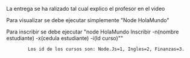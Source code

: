 La entrega se ha ralizado tal cual explico el profesor en el video

Para visualizar se debe ejecutar simplemente "Node HolaMundo"

Para inscribir se debe ejecutar "node HolaMundo Inscribir -n(nombre estudiante) -x(cedula estudiante) -i(Id curso)""

			Los id de los cursos son: Node.Js=1, Ingles=2, Finanzas=3.